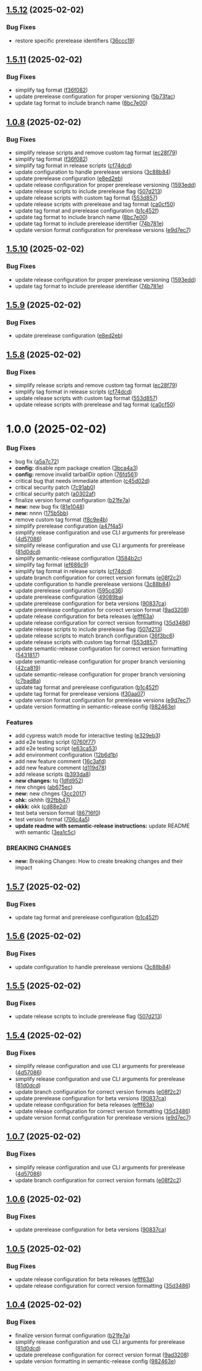## [1.5.12](https://github.com/Altafreza/semantic-release/compare/1.5.11...1.5.12) (2025-02-02)


### Bug Fixes

* restore specific prerelease identifiers ([36ccc19](https://github.com/Altafreza/semantic-release/commit/36ccc19db46fe46a139ef5ecaa094637f6b3f4f8))

## [1.5.11](https://github.com/Altafreza/semantic-release/compare/1.5.10...1.5.11) (2025-02-02)


### Bug Fixes

* simplify tag format ([f36f082](https://github.com/Altafreza/semantic-release/commit/f36f082ad6cd9a387b8de74ee2ceb476fc9b87fa))
* update prerelease configuration for proper versioning ([5b73fac](https://github.com/Altafreza/semantic-release/commit/5b73fac8c353256241dc9a2ecc0569080f70973f))
* update tag format to include branch name ([8bc7e00](https://github.com/Altafreza/semantic-release/commit/8bc7e00273d8772d1ec960ab81ce71091776a88c))

## [1.0.8](https://github.com/Altafreza/semantic-release/compare/v1.0.7...v1.0.8) (2025-02-02)


### Bug Fixes

* simplify release scripts and remove custom tag format ([ec28f79](https://github.com/Altafreza/semantic-release/commit/ec28f794c43d0b6b1a5efaec044a54e8dec718e8))
* simplify tag format ([f36f082](https://github.com/Altafreza/semantic-release/commit/f36f082ad6cd9a387b8de74ee2ceb476fc9b87fa))
* simplify tag format in release scripts ([cf74dcd](https://github.com/Altafreza/semantic-release/commit/cf74dcd81e37b56fd8103ff1e2c04000ccae844a))
* update configuration to handle prerelease versions ([3c88b84](https://github.com/Altafreza/semantic-release/commit/3c88b84173f0415f2d56184187a29766a1c1717d))
* update prerelease configuration ([e8ed2eb](https://github.com/Altafreza/semantic-release/commit/e8ed2eb12239350ecada63c1a4abab308ef81a46))
* update release configuration for proper prerelease versioning ([1593edd](https://github.com/Altafreza/semantic-release/commit/1593edd88035c506b1187c45f630ce8f63403c07))
* update release scripts to include prerelease flag ([507d213](https://github.com/Altafreza/semantic-release/commit/507d21337380f72fa35d484e52ae7e2a93f85e32))
* update release scripts with custom tag format ([553d857](https://github.com/Altafreza/semantic-release/commit/553d857f77ff72a4ae8e135eb7ec5f4e6f632cb6))
* update release scripts with prerelease and tag format ([ca0cf50](https://github.com/Altafreza/semantic-release/commit/ca0cf507aa3cf7147024f02062b0abd1f5c9e9d7))
* update tag format and prerelease configuration ([b1c452f](https://github.com/Altafreza/semantic-release/commit/b1c452f10bb24e9ad8252b59462c698d0a364a90))
* update tag format to include branch name ([8bc7e00](https://github.com/Altafreza/semantic-release/commit/8bc7e00273d8772d1ec960ab81ce71091776a88c))
* update tag format to include prerelease identifier ([74b781e](https://github.com/Altafreza/semantic-release/commit/74b781e63b7cf03536bbe63de2e113732e2effd3))
* update version format configuration for prerelease versions ([e9d7ec7](https://github.com/Altafreza/semantic-release/commit/e9d7ec746fd9ece4ec6e6178c5260ba5f119a500))

## [1.5.10](https://github.com/Altafreza/semantic-release/compare/1.5.9...1.5.10) (2025-02-02)


### Bug Fixes

* update release configuration for proper prerelease versioning ([1593edd](https://github.com/Altafreza/semantic-release/commit/1593edd88035c506b1187c45f630ce8f63403c07))
* update tag format to include prerelease identifier ([74b781e](https://github.com/Altafreza/semantic-release/commit/74b781e63b7cf03536bbe63de2e113732e2effd3))

## [1.5.9](https://github.com/Altafreza/semantic-release/compare/1.5.8...1.5.9) (2025-02-02)


### Bug Fixes

* update prerelease configuration ([e8ed2eb](https://github.com/Altafreza/semantic-release/commit/e8ed2eb12239350ecada63c1a4abab308ef81a46))

## [1.5.8](https://github.com/Altafreza/semantic-release/compare/1.5.7...1.5.8) (2025-02-02)


### Bug Fixes

* simplify release scripts and remove custom tag format ([ec28f79](https://github.com/Altafreza/semantic-release/commit/ec28f794c43d0b6b1a5efaec044a54e8dec718e8))
* simplify tag format in release scripts ([cf74dcd](https://github.com/Altafreza/semantic-release/commit/cf74dcd81e37b56fd8103ff1e2c04000ccae844a))
* update release scripts with custom tag format ([553d857](https://github.com/Altafreza/semantic-release/commit/553d857f77ff72a4ae8e135eb7ec5f4e6f632cb6))
* update release scripts with prerelease and tag format ([ca0cf50](https://github.com/Altafreza/semantic-release/commit/ca0cf507aa3cf7147024f02062b0abd1f5c9e9d7))

# 1.0.0 (2025-02-02)


### Bug Fixes

* bug fix ([a5a7c72](https://github.com/Altafreza/semantic-release/commit/a5a7c72e4f668fdaf03ba63a7c8430e1846e48a2))
* **config:** disable npm package creation ([3bca4a3](https://github.com/Altafreza/semantic-release/commit/3bca4a304245904e5221f7b88a3e9c830e66e0df))
* **config:** remove invalid tarballDir option ([76fd561](https://github.com/Altafreza/semantic-release/commit/76fd5619d23c7c45c7b5ff02e9dcfae6e1593758))
* critical bug that needs immediate attention ([c45d02d](https://github.com/Altafreza/semantic-release/commit/c45d02dee400abc14f84517ca58c78e569f83954))
* critical security patch ([7c91ab0](https://github.com/Altafreza/semantic-release/commit/7c91ab05ea3899880192452df9391ca8a258bceb))
* critical security patch ([a0302af](https://github.com/Altafreza/semantic-release/commit/a0302af4a9c9f225b860efe3fdcb76ac47eddca1))
* finalize version format configuration ([b21fe7a](https://github.com/Altafreza/semantic-release/commit/b21fe7a6023260c9b63e6b7512dfef18a19cd5a2))
* **new:** new bug fix ([81e1048](https://github.com/Altafreza/semantic-release/commit/81e1048b4bcd0a36d115a6a49ffb0877d2107b31))
* **new:** nnnn ([175b5bb](https://github.com/Altafreza/semantic-release/commit/175b5bb905d28b3c179dfec9065fab39cb503eac))
* remove custom tag format ([f8c9e4b](https://github.com/Altafreza/semantic-release/commit/f8c9e4bb87f373b3fb5a946377db76ec63efe2d9))
* simplify prerelease configuration ([a47f4a5](https://github.com/Altafreza/semantic-release/commit/a47f4a5cc2f04aa14219029a9bac706e5d93787d))
* simplify release configuration and use CLI arguments for prerelease ([4d57086](https://github.com/Altafreza/semantic-release/commit/4d5708617fb810ca7ea55bbe1d193376a87c34cf))
* simplify release configuration and use CLI arguments for prerelease ([81d0dcd](https://github.com/Altafreza/semantic-release/commit/81d0dcd0df88f4522ea438e21478bdabe359ba96))
* simplify semantic-release configuration ([3584b2c](https://github.com/Altafreza/semantic-release/commit/3584b2c9a93c393fd3d40f6494bdbd7435963227))
* simplify tag format ([ef686c9](https://github.com/Altafreza/semantic-release/commit/ef686c932f635afc25b6f745b19817c04d816385))
* simplify tag format in release scripts ([cf74dcd](https://github.com/Altafreza/semantic-release/commit/cf74dcd81e37b56fd8103ff1e2c04000ccae844a))
* update branch configuration for correct version formats ([e08f2c2](https://github.com/Altafreza/semantic-release/commit/e08f2c239cbd1f6cc9e28bd63be0728146d3b6bf))
* update configuration to handle prerelease versions ([3c88b84](https://github.com/Altafreza/semantic-release/commit/3c88b84173f0415f2d56184187a29766a1c1717d))
* update prerelease configuration ([595cd36](https://github.com/Altafreza/semantic-release/commit/595cd366a0c9c8144680f52673dc1c691bfd27f2))
* update prerelease configuration ([49089ba](https://github.com/Altafreza/semantic-release/commit/49089ba86bb95725a005509e6441cd8beaea5228))
* update prerelease configuration for beta versions ([90837ca](https://github.com/Altafreza/semantic-release/commit/90837ca943b584a385c466325aab291cdc08e615))
* update prerelease configuration for correct version format ([9ad3208](https://github.com/Altafreza/semantic-release/commit/9ad3208cf3acf79834e302829baeb14fb1692c02))
* update release configuration for beta releases ([efff63a](https://github.com/Altafreza/semantic-release/commit/efff63a304277eb0c1286c4f15fb2bf762666887))
* update release configuration for correct version formatting ([35d3486](https://github.com/Altafreza/semantic-release/commit/35d34860270cc1d7975b05b36855fe0dc11de6e8))
* update release scripts to include prerelease flag ([507d213](https://github.com/Altafreza/semantic-release/commit/507d21337380f72fa35d484e52ae7e2a93f85e32))
* update release scripts to match branch configuration ([36f3bc6](https://github.com/Altafreza/semantic-release/commit/36f3bc6fe8a6df2070e4ad962f8772ba5894228e))
* update release scripts with custom tag format ([553d857](https://github.com/Altafreza/semantic-release/commit/553d857f77ff72a4ae8e135eb7ec5f4e6f632cb6))
* update semantic-release configuration for correct version formatting ([5431817](https://github.com/Altafreza/semantic-release/commit/5431817e99d45f002e159a3a250064e5b70f5b46))
* update semantic-release configuration for proper branch versioning ([42ca819](https://github.com/Altafreza/semantic-release/commit/42ca819dba4fefa8f4482cbfe8fe40becf98f111))
* update semantic-release configuration for proper branch versioning ([c7bad8a](https://github.com/Altafreza/semantic-release/commit/c7bad8a819bfd4dc346f8766ccf5988fb8f89c1a))
* update tag format and prerelease configuration ([b1c452f](https://github.com/Altafreza/semantic-release/commit/b1c452f10bb24e9ad8252b59462c698d0a364a90))
* update tag format for prerelease versions ([f30aa07](https://github.com/Altafreza/semantic-release/commit/f30aa07c4572ec3a2f0d3b213fc246118e81f65a))
* update version format configuration for prerelease versions ([e9d7ec7](https://github.com/Altafreza/semantic-release/commit/e9d7ec746fd9ece4ec6e6178c5260ba5f119a500))
* update version formatting in semantic-release config ([982463e](https://github.com/Altafreza/semantic-release/commit/982463ec085133066ca13a9fbbc2a5253cf079b9))


### Features

* add cypress watch mode for interactive testing ([e329eb3](https://github.com/Altafreza/semantic-release/commit/e329eb378ec5d2b19b498e361c2503c4b3e080cf))
* add e2e testing script ([0760f77](https://github.com/Altafreza/semantic-release/commit/0760f774842dc71cf690e703e689f483f808e5e9))
* add e2e testing script ([e63ca53](https://github.com/Altafreza/semantic-release/commit/e63ca53c0e16591b379694dde96d3855824e535c))
* add environment configuration ([12b6d1b](https://github.com/Altafreza/semantic-release/commit/12b6d1b6a5681e73c781effaecd8859119d4c9ac))
* add new feature comment ([16c3afd](https://github.com/Altafreza/semantic-release/commit/16c3afdbaee3e198505d6a867339e9caeab36a31))
* add new feature comment ([d119d78](https://github.com/Altafreza/semantic-release/commit/d119d78b7f45cafce5c152cee0689328f1e9d54e))
* add release scripts ([b393da8](https://github.com/Altafreza/semantic-release/commit/b393da88e1a20c1c0b971586b7759309d4289930))
* **new changes:** tq ([1dfd952](https://github.com/Altafreza/semantic-release/commit/1dfd9528edc4584766083c6543b010935c5d4253))
* new chnges ([ab675ec](https://github.com/Altafreza/semantic-release/commit/ab675ecf6e126bedc3b430ca429dcef8221213ab))
* **new:** new chnges ([3cc2017](https://github.com/Altafreza/semantic-release/commit/3cc2017aaebcdc006d35240f7b5fb97104a602ba))
* **ohk:** okhhh ([92fbb47](https://github.com/Altafreza/semantic-release/commit/92fbb47cdacbc1f3e47e5e7f49bca04a2ae2fc2f))
* **okkk:** okk ([cd88e2d](https://github.com/Altafreza/semantic-release/commit/cd88e2d440e204aba83b5e80fe14f6e19553fcbc))
* test beta version format ([86716f0](https://github.com/Altafreza/semantic-release/commit/86716f050c0acaefc9fa54d17861f59f6b74b670))
* test version format ([706c4a5](https://github.com/Altafreza/semantic-release/commit/706c4a5fa4e91b483488412ec0036ba0bfa962a3))
* **update readme with semantic-release instructions:** update README with semantic ([3ea1c5c](https://github.com/Altafreza/semantic-release/commit/3ea1c5cbe5635a1ca53a5bd5f1d5c0498c18f108))


### BREAKING CHANGES

* **new:** Breaking Changes: How to create breaking changes and their impact

## [1.5.7](https://github.com/Altafreza/semantic-release/compare/1.5.6...1.5.7) (2025-02-02)


### Bug Fixes

* update tag format and prerelease configuration ([b1c452f](https://github.com/Altafreza/semantic-release/commit/b1c452f10bb24e9ad8252b59462c698d0a364a90))

## [1.5.6](https://github.com/Altafreza/semantic-release/compare/1.5.5...1.5.6) (2025-02-02)


### Bug Fixes

* update configuration to handle prerelease versions ([3c88b84](https://github.com/Altafreza/semantic-release/commit/3c88b84173f0415f2d56184187a29766a1c1717d))

## [1.5.5](https://github.com/Altafreza/semantic-release/compare/1.5.4...1.5.5) (2025-02-02)


### Bug Fixes

* update release scripts to include prerelease flag ([507d213](https://github.com/Altafreza/semantic-release/commit/507d21337380f72fa35d484e52ae7e2a93f85e32))

## [1.5.4](https://github.com/Altafreza/semantic-release/compare/1.5.3...1.5.4) (2025-02-02)


### Bug Fixes

* simplify release configuration and use CLI arguments for prerelease ([4d57086](https://github.com/Altafreza/semantic-release/commit/4d5708617fb810ca7ea55bbe1d193376a87c34cf))
* simplify release configuration and use CLI arguments for prerelease ([81d0dcd](https://github.com/Altafreza/semantic-release/commit/81d0dcd0df88f4522ea438e21478bdabe359ba96))
* update branch configuration for correct version formats ([e08f2c2](https://github.com/Altafreza/semantic-release/commit/e08f2c239cbd1f6cc9e28bd63be0728146d3b6bf))
* update prerelease configuration for beta versions ([90837ca](https://github.com/Altafreza/semantic-release/commit/90837ca943b584a385c466325aab291cdc08e615))
* update release configuration for beta releases ([efff63a](https://github.com/Altafreza/semantic-release/commit/efff63a304277eb0c1286c4f15fb2bf762666887))
* update release configuration for correct version formatting ([35d3486](https://github.com/Altafreza/semantic-release/commit/35d34860270cc1d7975b05b36855fe0dc11de6e8))
* update version format configuration for prerelease versions ([e9d7ec7](https://github.com/Altafreza/semantic-release/commit/e9d7ec746fd9ece4ec6e6178c5260ba5f119a500))

## [1.0.7](https://github.com/Altafreza/semantic-release/compare/v1.0.6...v1.0.7) (2025-02-02)


### Bug Fixes

* simplify release configuration and use CLI arguments for prerelease ([4d57086](https://github.com/Altafreza/semantic-release/commit/4d5708617fb810ca7ea55bbe1d193376a87c34cf))
* update branch configuration for correct version formats ([e08f2c2](https://github.com/Altafreza/semantic-release/commit/e08f2c239cbd1f6cc9e28bd63be0728146d3b6bf))

## [1.0.6](https://github.com/Altafreza/semantic-release/compare/v1.0.5...v1.0.6) (2025-02-02)


### Bug Fixes

* update prerelease configuration for beta versions ([90837ca](https://github.com/Altafreza/semantic-release/commit/90837ca943b584a385c466325aab291cdc08e615))

## [1.0.5](https://github.com/Altafreza/semantic-release/compare/v1.0.4...v1.0.5) (2025-02-02)


### Bug Fixes

* update release configuration for beta releases ([efff63a](https://github.com/Altafreza/semantic-release/commit/efff63a304277eb0c1286c4f15fb2bf762666887))
* update release configuration for correct version formatting ([35d3486](https://github.com/Altafreza/semantic-release/commit/35d34860270cc1d7975b05b36855fe0dc11de6e8))

## [1.0.4](https://github.com/Altafreza/semantic-release/compare/v1.0.3...v1.0.4) (2025-02-02)


### Bug Fixes

* finalize version format configuration ([b21fe7a](https://github.com/Altafreza/semantic-release/commit/b21fe7a6023260c9b63e6b7512dfef18a19cd5a2))
* simplify release configuration and use CLI arguments for prerelease ([81d0dcd](https://github.com/Altafreza/semantic-release/commit/81d0dcd0df88f4522ea438e21478bdabe359ba96))
* update prerelease configuration for correct version format ([9ad3208](https://github.com/Altafreza/semantic-release/commit/9ad3208cf3acf79834e302829baeb14fb1692c02))
* update version formatting in semantic-release config ([982463e](https://github.com/Altafreza/semantic-release/commit/982463ec085133066ca13a9fbbc2a5253cf079b9))
